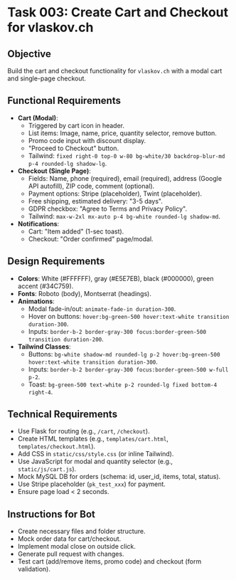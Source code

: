 # Task 003: Create Cart and Checkout for vlaskov.ch

## Objective
Build the cart and checkout functionality for `vlaskov.ch` with a modal cart and single-page checkout.

## Functional Requirements
- **Cart (Modal)**:
  - Triggered by cart icon in header.
  - List items: Image, name, price, quantity selector, remove button.
  - Promo code input with discount display.
  - "Proceed to Checkout" button.
  - Tailwind: `fixed right-0 top-0 w-80 bg-white/30 backdrop-blur-md p-4 rounded-lg shadow-lg`.
- **Checkout (Single Page)**:
  - Fields: Name, phone (required), email (required), address (Google API autofill), ZIP code, comment (optional).
  - Payment options: Stripe (placeholder), Twint (placeholder).
  - Free shipping, estimated delivery: "3-5 days".
  - GDPR checkbox: "Agree to Terms and Privacy Policy".
  - Tailwind: `max-w-2xl mx-auto p-4 bg-white rounded-lg shadow-md`.
- **Notifications**:
  - Cart: "Item added" (1-sec toast).
  - Checkout: "Order confirmed" page/modal.

## Design Requirements
- **Colors**: White (#FFFFFF), gray (#E5E7EB), black (#000000), green accent (#34C759).
- **Fonts**: Roboto (body), Montserrat (headings).
- **Animations**:
  - Modal fade-in/out: `animate-fade-in duration-300`.
  - Hover on buttons: `hover:bg-green-500 hover:text-white transition duration-300`.
  - Inputs: `border-b-2 border-gray-300 focus:border-green-500 transition duration-200`.
- **Tailwind Classes**:
  - Buttons: `bg-white shadow-md rounded-lg p-2 hover:bg-green-500 hover:text-white transition duration-300`.
  - Inputs: `border-b-2 border-gray-300 focus:border-green-500 w-full p-2`.
  - Toast: `bg-green-500 text-white p-2 rounded-lg fixed bottom-4 right-4`.

## Technical Requirements
- Use Flask for routing (e.g., `/cart`, `/checkout`).
- Create HTML templates (e.g., `templates/cart.html`, `templates/checkout.html`).
- Add CSS in `static/css/style.css` (or inline Tailwind).
- Use JavaScript for modal and quantity selector (e.g., `static/js/cart.js`).
- Mock MySQL DB for orders (schema: id, user_id, items, total, status).
- Use Stripe placeholder (`pk_test_xxx`) for payment.
- Ensure page load < 2 seconds.

## Instructions for Bot
- Create necessary files and folder structure.
- Mock order data for cart/checkout.
- Implement modal close on outside click.
- Generate pull request with changes.
- Test cart (add/remove items, promo code) and checkout (form validation).
